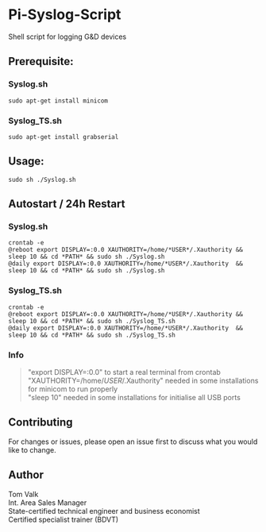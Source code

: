 # Pi-Syslog-Script
Shell script for logging G&D devices

## Prerequisite:
### Syslog.sh
```
sudo apt-get install minicom
```
### Syslog_TS.sh
```
sudo apt-get install grabserial
```

## Usage:
```
sudo sh ./Syslog.sh 
```

## Autostart / 24h Restart
### Syslog.sh
```
crontab -e
@reboot export DISPLAY=:0.0 XAUTHORITY=/home/*USER*/.Xauthority && sleep 10 && cd *PATH* && sudo sh ./Syslog.sh
@daily export DISPLAY=:0.0 XAUTHORITY=/home/*USER*/.Xauthority  && sleep 10 && cd *PATH* && sudo sh ./Syslog.sh
```
### Syslog_TS.sh
```
crontab -e
@reboot export DISPLAY=:0.0 XAUTHORITY=/home/*USER*/.Xauthority && sleep 10 && cd *PATH* && sudo sh ./Syslog_TS.sh
@daily export DISPLAY=:0.0 XAUTHORITY=/home/*USER*/.Xauthority  && sleep 10 && cd *PATH* && sudo sh ./Syslog_TS.sh
```
### Info
> "export DISPLAY=:0.0" to start a real terminal from crontab </br>
> "XAUTHORITY=/home/*USER*/.Xauthority" needed in some installations for minicom to run properly </br>
> "sleep 10" needed in some installations for initialise all USB ports </br>


## Contributing
For changes or issues, please open an issue first to discuss what you would like to change. <br/>


## Author
Tom Valk   <br/>
Int. Area Sales Manager  <br/>
State-certified technical engineer and business economist <br/>
Certified specialist trainer (BDVT)

